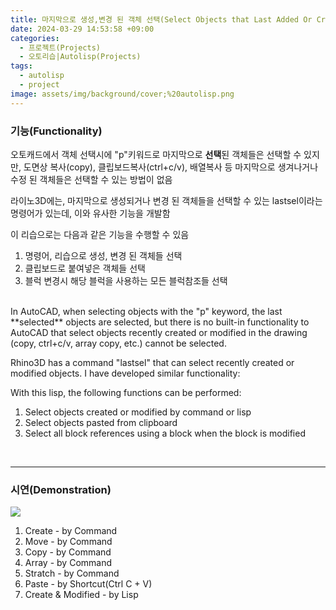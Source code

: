 ```yaml
---
title: 마지막으로 생성,변경 된 객체 선택(Select Objects that Last Added Or Created)
date: 2024-03-29 14:53:58 +09:00
categories:
  - 프로젝트(Projects)
  - 오토리습|Autolisp(Projects)
tags:
  - autolisp
  - project
image: assets/img/background/cover;%20autolisp.png
---
```




### 기능(Functionality)
오토캐드에서 객체 선택시에 "p"키워드로 마지막으로 **선택**된 객체들은 선택할 수 있지만, 도면상 복사(copy), 클립보드복사(ctrl+c/v), 배열복사 등 마지막으로 생겨나거나 수정 된 객체들은 선택할 수 있는 방법이 없음

라이노3D에는, 마지막으로 생성되거나 변경 된 객체들을 선택할 수 있는 lastsel이라는 명령어가 있는데, 이와 유사한 기능을 개발함

이 리습으로는 다음과 같은 기능을 수행할 수 있음
1. 명령어, 리습으로 생성, 변경 된 객체들 선택
2. 클립보드로 붙여넣은 객체들 선택
3. 블럭 변경시 해당 블럭을 사용하는 모든 블럭참조들 선택


<br>
In AutoCAD, when selecting objects with the "p" keyword, the last **selected** objects are selected, but there is no built-in functionality to AutoCAD that select objects recently created or modified in the drawing (copy, ctrl+c/v, array copy, etc.) cannot be selected.

Rhino3D has a command "lastsel" that can select recently created or modified objects. I have developed similar functionality:

With this lisp, the following functions can be performed:

1. Select objects created or modified by command or lisp
2. Select objects pasted from clipboard
3. Select all block references using a block when the block is modified


<br>
<hr>

### 시연(Demonstration)
![](assets/img/attachment/sa_240217.gif)

1. Create - by Command
2. Move - by Command
3. Copy - by Command 
4. Array - by Command
5. Stratch - by Command
6. Paste - by Shortcut(Ctrl C + V)
7. Create & Modified - by Lisp